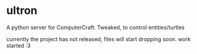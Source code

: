 # ultron
A python server for ComputerCraft: Tweaked, to control entities/turtles


currently the project has not released, files will start dropping soon.
work started :3